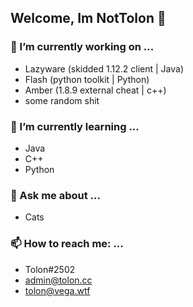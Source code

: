 ## Welcome, Im NotTolon 👋

### 🔭 I’m currently working on ...
* Lazyware (skidded 1.12.2 client | Java)
* Flash (python toolkit | Python)
* Amber (1.8.9 external cheat | c++)
* some random shit

### 🌱 I’m currently learning ...
* Java
* C++
* Python

### 💬 Ask me about ...
* Cats

### 📫 How to reach me: ...
* Tolon#2502
* admin@tolon.cc
* tolon@vega.wtf

